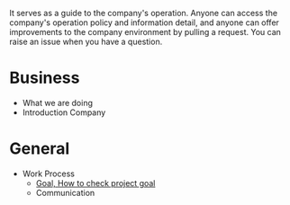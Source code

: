 It serves as a guide to the company's operation. Anyone can access the company's operation policy and information detail, and anyone can offer improvements to the company environment by pulling a request. You can raise an issue when you have a question.

# Business
- What we are doing
- Introduction Company

# General
- Work Process
  - [Goal, How to check project goal](https://www.notion.so/What-is-Product-Management-Board-ff6f5613248743b79818262d2caa0b83)
  - Communication

